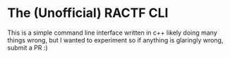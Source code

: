 # The (Unofficial) RACTF CLI

This is a simple command line interface written in c++ likely doing many things wrong,
but I wanted to experiment so if anything is glaringly wrong, submit a PR :)
